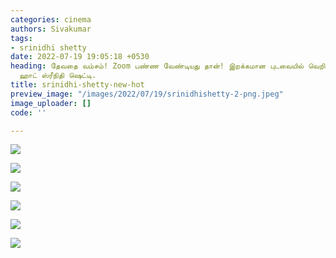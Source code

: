 ```yaml
---
categories: cinema
authors: Sivakumar
tags:
- srinidhi shetty
date: 2022-07-19 19:05:18 +0530
heading: தேவதை வம்சம்! Zoom பண்ண வேண்டியது தான்! இறக்கமான புடவையில் வெறி ஏத்தும் KGF  நடிகை
  ஹாட் ஸ்ரீநிதி ஷெட்டி.
title: srinidhi-shetty-new-hot
preview_image: "/images/2022/07/19/srinidhishetty-2-png.jpeg"
image_uploader: []
code: ''

---
```

![](/images/2022/07/19/srinidhishetty-1-png.jpeg)

![](/images/2022/07/19/srinidhishetty2-png.jpeg)

![](/images/2022/07/19/srinidhishetty6-png.jpeg)

![](/images/2022/07/19/srinidhishetty8-png.jpeg)

![](/images/2022/07/19/srinidhishetty88-png.jpeg)

![](/images/2022/07/19/srinidhishetty22-1-png.jpeg)